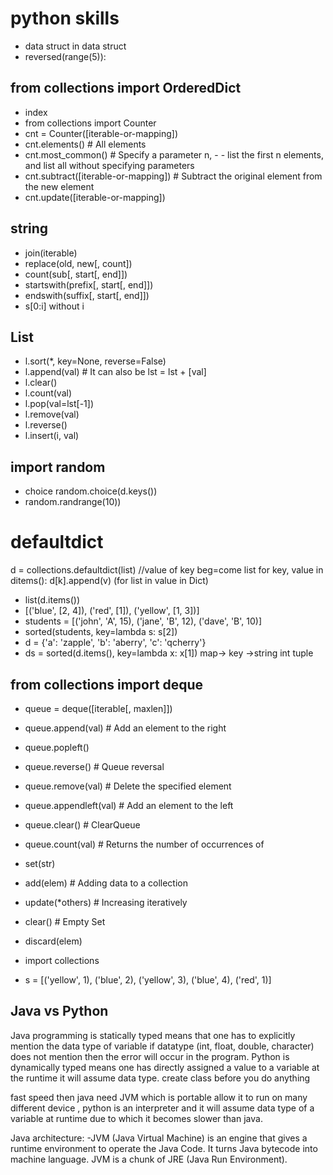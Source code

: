 
# python skills

- data struct in data struct
- reversed(range(5)):

## from collections import OrderedDict

- index
- from collections import Counter
- cnt = Counter([iterable-or-mapping])
- cnt.elements() # All elements
- cnt.most_common() # Specify a parameter n, - - list the first n elements, and list all without specifying parameters
- cnt.subtract([iterable-or-mapping]) # Subtract the original element from the new element
- cnt.update([iterable-or-mapping])

## string

- join(iterable)
- replace(old, new[, count])
- count(sub[, start[, end]])
- startswith(prefix[, start[, end]])
- endswith(suffix[, start[, end]])
- s[0:i] without i

## List

- l.sort(\*, key=None, reverse=False)
- l.append(val) # It can also be lst = lst + [val]
- l.clear()
- l.count(val)
- l.pop(val=lst[-1])
- l.remove(val)
- l.reverse()
- l.insert(i, val)

## import random

- choice random.choice(d.keys())
- random.randrange(10))

# defaultdict

d = collections.defaultdict(list) //value of key beg=come list
for key, value in ditems():
d[k].append(v) (for list in value in Dict)

- list(d.items())
- [('blue', [2, 4]), ('red', [1]), ('yellow', [1, 3])]
- students = [('john', 'A', 15), ('jane', 'B', 12), ('dave', 'B', 10)]
- sorted(students, key=lambda s: s[2])
- d = {'a': 'zapple', 'b': 'aberry', 'c': 'qcherry'}
- ds = sorted(d.items(), key=lambda x: x[1])
  map-> key ->string int tuple

## from collections import deque

- queue = deque([iterable[, maxlen]])
- queue.append(val) # Add an element to the right
- queue.popleft()
- queue.reverse() # Queue reversal
- queue.remove(val) # Delete the specified element
- queue.appendleft(val) # Add an element to the left
- queue.clear() # ClearQueue
- queue.count(val) # Returns the number of occurrences of

- set(str)
- add(elem) # Adding data to a collection
- update(\*others) # Increasing iteratively
- clear() # Empty Set
- discard(elem)

- import collections
- s = [('yellow', 1), ('blue', 2), ('yellow', 3), ('blue', 4), ('red', 1)]

## Java vs Python

Java programming is statically typed means that one has to explicitly mention the data type of variable if datatype (int, float, double, character) does not mention then the error will occur in the program.
Python is dynamically typed means one has directly assigned a value to a variable at the runtime it will assume data type.
create class before you do anything

fast speed then java need JVM which is portable allow it to run on many different device , python is an interpreter and it will assume data type of a variable at runtime due to which it becomes slower than java.

Java architecture: -JVM (Java Virtual Machine) is an engine that gives a runtime environment to operate the Java Code. It turns Java bytecode into machine language. JVM is a chunk of JRE (Java Run Environment).

